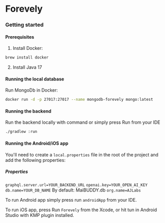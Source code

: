 # Forevely

### Getting started

#### Prerequisites

1. Install Docker:

```Bash
brew install docker
```

2. Install Java 17

#### Running the local database

Run MongoDb in Docker:

```Bash
docker run -d -p 27017:27017 --name mongodb-forevely mongo:latest
```

#### Running the backend

Run the backend locally with command or simply press Run from your IDE

 ```Bash
 ./gradlew :run
 ```

#### Running the Android/iOS app

You'll need to create a `local.properties` file in the root of the project and add the following properties:

##### Properties
`graphql.server.url=YOUR_BACKEND_URL`
`openai.key=YOUR_OPEN_AI_KEY`
`db.name=YOUR_DB_NAME` By default: MaiBUDDY.db
`org.name=AJLabs`

To run Android app simply press run `androidApp` from your IDE.

To run iOS app, press Run `Forevely` from the Xcode, or hit tun in Android Studio with KMP plugin installed.
